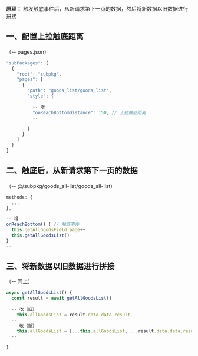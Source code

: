 **原理：** 触发触底事件后，从新请求第下一页的数据，然后将新数据以旧数据进行拼接
  
  ## 一、配置上拉触底距离
  （-- pages.json）
  ```js
  "subPackages": [
    {
      "root": "subpkg",
      "pages": [
        {
          "path": "goods_list/goods_list",
          "style": {
            
            -- 增
            "onReachBottomDistance": 150, // 上拉触底距离
            --

          }
        }
      ]
    }
  ]
  ```

  ## 二、触底后，从新请求第下一页的数据
  （-- @/subpkg/goods_all-list/goods_all-list）
  ```js
  methods: {
    ...
  },

  -- 增
  onReachBottom() { // 触底事件
    this.getAllGoodsField.page++
    this.getAllGoodsList()
  }
  --
  ```

  ## 三、将新数据以旧数据进行拼接
  （-- 同上）
  ```js
  async getAllGoodsList() {
    const result = await getAllGoodsList()
    
    -- 改（旧）
      this.allGoodsList = result.data.data.result
    --
    -- 改（新）
      this.allGoodsList = [...this.allGoodsList, ...result.data.data.result]
    --

  }
  ```